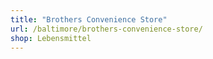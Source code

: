 ```yaml
---
title: "Brothers Convenience Store"
url: /baltimore/brothers-convenience-store/
shop: Lebensmittel
---
```

